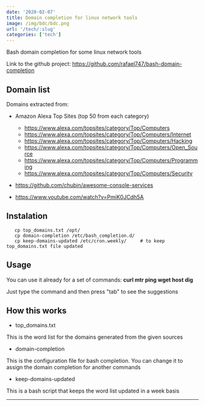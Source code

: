 ```yaml
---
date: '2020-02-07'
title: Domain completion for linux network tools
image: /img/bdc/bdc.png
url: '/tech/:slug'
categories: ['tech']
---
```


Bash domain completion for some linux network tools

<!--more-->

Link to the github project: https://github.com/rafael747/bash-domain-completion

## Domain list ##

Domains extracted from:

 - Amazon Alexa Top Sites (top 50 from each category)
   - https://www.alexa.com/topsites/category/Top/Computers
   - https://www.alexa.com/topsites/category/Top/Computers/Internet
   - https://www.alexa.com/topsites/category/Top/Computers/Hacking
   - https://www.alexa.com/topsites/category/Top/Computers/Open_Source
   - https://www.alexa.com/topsites/category/Top/Computers/Programming
   - https://www.alexa.com/topsites/category/Top/Computers/Security

 - https://github.com/chubin/awesome-console-services

 - https://www.youtube.com/watch?v=PmiK0JCdh5A


## Instalation ##
 
```
   cp top_domains.txt /opt/
   cp domain-completion /etc/bash_completion.d/
   cp keep-domains-updated /etc/cron.weekly/     # to keep top_domains.txt file updated
```

## Usage ##

You can use it already for a set of commands: **curl mtr ping wget host dig**

Just type the command and then press "tab" to see the suggestions

## How this works ##

 - top_domains.txt

This is the word list for the domains generated from the given sources

 - domain-completion

This is the configuration file for bash completion. You can change it to assign the domain completion for another commands

 - keep-domains-updated

This is a bash script that keeps the word list updated in a week basis

* * *

